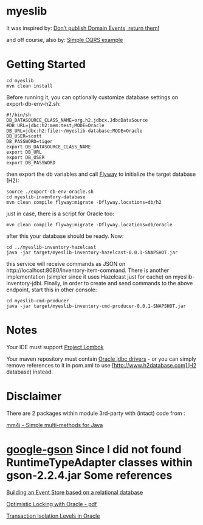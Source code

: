 myeslib
=======

It was inspired by: [Don’t publish Domain Events, return them!](http://www.jayway.com/2013/06/20/dont-publish-domain-events-return-them/)

and off course, also by: [Simple CQRS example](https://github.com/gregoryyoung/m-r)

Getting Started
===============

```
cd myeslib
mvn clean install
```
Before running it, you can optionally customize database settings on export-db-env-h2.sh: 
```
#!/bin/sh
DB_DATASOURCE_CLASS_NAME=org.h2.jdbcx.JdbcDataSource
#DB_URL=jdbc:h2:mem:test;MODE=Oracle
DB_URL=jdbc:h2:file:~/myeslib-database;MODE=Oracle
DB_USER=scott
DB_PASSWORD=tiger
export DB_DATASOURCE_CLASS_NAME
export DB_URL
export DB_USER
export DB_PASSWORD
```
then export the db variables and call [Flyway](http://flywaydb.org/) to initialize the target database (H2):
```
source ./export-db-env-oracle.sh
cd myeslib-inventory-database
mvn clean compile flyway:migrate -Dflyway.locations=db/h2
```
just in case, there is a script for Oracle too:
```
mvn clean compile flyway:migrate -Dflyway.locations=db/oracle
```
after this your database should be ready. Now:
```
cd ../myeslib-inventory-hazelcast
java -jar target/myeslib-inventory-hazelcast-0.0.1-SNAPSHOT.jar
```
this service will receive commands as JSON on http://localhost:8080/inventory-item-command.
There is another implementation (simpler since it uses Hazelcast just for cache) on myeslib-inventory-jdbi.
Finally, in order to create and send commands to the above endpoint, start this in other console:
```
cd myeslib-cmd-producer
java -jar target/myeslib-inventory-cmd-producer-0.0.1-SNAPSHOT.jar
```
Notes
=====
Your IDE must support [Project Lombok](http://projectlombok.org/)

Your maven repository must contain [Oracle jdbc drivers](http://www.oracle.com/technetwork/database/features/jdbc/jdbc-drivers-12c-download-1958347.html) - or you can simply remove references to it in pom.xml to use [http://www.h2database.com](H2 database) instead.

Disclaimer
==========
There are 2 packages within module 3rd-party with (intact) code from :

[mm4j - Simple multi-methods for Java](http://gsd.di.uminho.pt/members/jop/mm4j)

[google-gson](https://code.google.com/p/google-gson) Since I did not found RuntimeTypeAdapter classes within gson-2.2.4.jar
Some references
===============
[Building an Event Store based on a relational database](http://cqrs.wordpress.com/documents/building-event-storage/)

[Optimistic Locking with Oracle - pdf](https://www.google.com/url?sa=t&rct=j&q=&esrc=s&source=web&cd=1&ved=0CCgQFjAA&url=http%3A%2F%2Fwww.orafaq.com%2Fpapers%2Flocking.pdf&ei=rusgU7fgI8aqkAfU0oHQCw&usg=AFQjCNHwIQtdeFyDPmKRd-LYChUtLf0XFw&sig2=aQD6hQbsKKP0yow7677ZtA&bvm=bv.62922401,d.eW0)

[Transaction Isolation Levels in Oracle](http://www.oracle.com/technetwork/issue-archive/2005/05-nov/o65asktom-082389.html)

